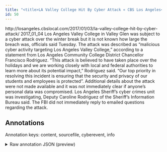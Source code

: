 ```yaml
---
title: "<title>LA Valley College Hit By Cyber Attack « CBS Los Angeles</title>"
id: 50
---
```


<title>LA Valley College Hit By Cyber Attack « CBS Los Angeles</title>
<source> http://losangeles.cbslocal.com/2017/01/03/la-valley-college-hit-by-cyber-attack/ </source>
<date> 2017_01_04 </date>
<text>
Los Angeles Valley College in Valley Glen was subject to a cyber attack over the winter break but it is not known how large the breach was, officials said Tuesday.
The attack was described as “malicious cyber activity targeting Los Angeles Valley College,” according to a statement from Los Angeles Community College District Chancellor Francisco Rodriguez.
“This attack is believed to have taken place over the holidays and we are working closely with local and federal authorities to learn more about its potential impact,” Rodriguez said.
“Our top priority in resolving this incident is ensuring that the security and privacy of our students and employees is protected”.
Additional details about the attack were not made available and it was not immediately clear if anyone’s personal data was compromised.
Los Angeles Sheriff’s cyber crimes unit was investigating, Deputy Caroline Rodriguez of the Sheriff’s Information Bureau said.
The FBI did not immediately reply to emailed questions regarding the attack.
</text>



## Annotations

Annotation keys: content, sourcefile, cyberevent, info

<details>
<summary>Raw annotation JSON (preview)</summary>

```json
{
  "content": "Los Angeles Valley College in Valley Glen was subject to a cyber attack over the winter break but it is not known how large the breach was, officials said Tuesday. The attack was described as \u201cmalicious cyber activity targeting Los Angeles Valley College,\u201d according to a statement from Los Angeles Community College District Chancellor Francisco Rodriguez. \u201cThis attack is believed to have taken place over the holidays and we are working closely with local and federal authorities to learn more about its potential impact,\u201d Rodriguez said. \u201cOur top priority in resolving this incident is ensuring that the security and privacy of our students and employees is protected\u201d. Additional details about the attack were not made available and it was not immediately clear if anyone\u2019s personal data was compromised. Los Angeles Sheriff\u2019s cyber crimes unit was investigating, Deputy Caroline Rodriguez of the Sheriff\u2019s Information Bureau said. The FBI did not immediately reply to emailed questions regarding the attack",
  "sourcefile": "50.txt",
  "cyberevent": {
    "hopper": [
      {
        "index": 0,
        "relation": "Same",
        "events": [
          {
            "index": "E3",
            "type": "Attack",
            "realis": "Other",
            "nugget": {
              "startOffset": 124,
              "index": "T5",
              "endOffset": 134,
              "text": "the breach"
            },
            "argument": [
              {
                "index": "T8",
                "text": "over the winter break",
                "endOffset": 93,
                "role": {
                  "type": "Time"
                },
                "startOffset": 72,
                "type": "Time"
              },
              {
                "index": "T7",
                "external_reference": {
                  "wikidataid": "Q7912076"
                },
                "endOffset": 41,
                "role": {
                  "type": "Place"
                },
                "text": "Valley Glen",
                "startOffset": 30,
                "type": "GPE"
              },
              {
                "index": "T6",
                "external_reference": {
                  "dbpediaURI": "http://dbpedia.org/resource/Los_Angeles_Valley_College",
                  "wikidataid": "Q6682369"
                },
                "endOffset": 26,
                "role": {
                  "type": "Victim"
                },
                "text": "Los Angeles Valley College",
                "startOffset": 0,
                "type": "Organization"
              }
            ],
            "subtype": "Databreach"
          },
          {
            "index": "E1",
            "type": "Attack",
            "realis": "Other",
            "nugget": {
              "startOffset": 793,
              "index": "T1",
              "endOffset": 808,
              "text": "was compromised"
            },
            "argument": [
              {
                "index": "T2",
                "text": "personal data",
                "endOffset": 792,
                "role": {
                  "type": "Compromised-Data"
                },
                "startOffset": 779,
                "type": "PII"
              },
              {
                "index": "T4",
                "text": "anyone",
                "endOffset": 776,
                "role": {
                  "type": "Victim"
                },
                "startOffset": 770,
                "type": "Person"
              }
            ],
            "subtype": "Databreach"
          },
          {
            "nugget": {
              "startOffset": 699,
              "index": "T3",
              "endOffset": 709,
              "text": "the attack"
            },
            "index": "E2",
            "type": "Attack",
            "subtype": "Databreach",
            "realis": "Actual"
          }
     
```
</details>
